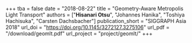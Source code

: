 +++
tba = false
date = "2018-08-22"
title = "Geometry-Aware Metropolis Light Transport"
authors = ["**Hisanari Otsu**", "Johannes Hanika",  "Toshiya Hachisuka", "Carsten Dachsbacher"]
publication_short = "SIGGRAPH Asia 2018"
url_doi = "https://doi.org/10.1145/3272127.3275106"
url_pdf = "/download/geomlt.pdf"
url_project = "project/geomlt/"
+++
